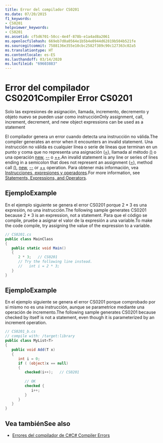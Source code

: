 ```yaml
---
title: Error del compilador CS0201
ms.date: 07/20/2015
f1_keywords:
- CS0201
helpviewer_keywords:
- CS0201
ms.assetid: cf5d6701-50cc-4e4f-878b-e1a4ad8a2061
ms.openlocfilehash: 669eb7d0a0564e1b5b4e0944d62819b504b521fe
ms.sourcegitcommit: 7588136e355e10cbc2582f389c90c127363c02a5
ms.translationtype: HT
ms.contentlocale: es-ES
ms.lasthandoff: 03/14/2020
ms.locfileid: "69603883"
---
```

# <a name="compiler-error-cs0201"></a><span data-ttu-id="102ce-102">Error del compilador CS0201</span><span class="sxs-lookup"><span data-stu-id="102ce-102">Compiler Error CS0201</span></span>

<span data-ttu-id="102ce-103">Solo las expresiones de asignación, llamada, incremento, decremento y objeto nuevo se pueden usar como instrucción</span><span class="sxs-lookup"><span data-stu-id="102ce-103">Only assignment, call, increment, decrement, and new object expressions can be used as a statement</span></span>  
  
 <span data-ttu-id="102ce-104">El compilador genera un error cuando detecta una instrucción no válida.</span><span class="sxs-lookup"><span data-stu-id="102ce-104">The compiler generates an error when it encounters an invalid statement.</span></span> <span data-ttu-id="102ce-105">Una instrucción no válida es cualquier línea o serie de líneas que terminan en un punto y coma que no representa una asignación ([=](../operators/assignment-operator.md)), llamada al método [()](../operators/member-access-operators.md#invocation-operator-) o una operación [new](../operators/new-operator.md), [--](../operators/arithmetic-operators.md#decrement-operator---) o [++](../operators/arithmetic-operators.md#increment-operator-).</span><span class="sxs-lookup"><span data-stu-id="102ce-105">An invalid statement is any line or series of lines ending in a semicolon that does not represent an assignment ([=](../operators/assignment-operator.md)), method call [()](../operators/member-access-operators.md#invocation-operator-), [new](../operators/new-operator.md), [--](../operators/arithmetic-operators.md#decrement-operator---) or [++](../operators/arithmetic-operators.md#increment-operator-) operation.</span></span> <span data-ttu-id="102ce-106">Para obtener más información, vea [Instrucciones, expresiones y operadores](../../programming-guide/statements-expressions-operators/index.md).</span><span class="sxs-lookup"><span data-stu-id="102ce-106">For more information, see [Statements, Expressions, and Operators](../../programming-guide/statements-expressions-operators/index.md).</span></span>  
  
## <a name="example"></a><span data-ttu-id="102ce-107">Ejemplo</span><span class="sxs-lookup"><span data-stu-id="102ce-107">Example</span></span>

 <span data-ttu-id="102ce-108">En el ejemplo siguiente se genera el error CS0201 porque 2 \* 3 es una expresión, no una instrucción.</span><span class="sxs-lookup"><span data-stu-id="102ce-108">The following sample generates CS0201 because 2 \* 3 is an expression, not a statement.</span></span> <span data-ttu-id="102ce-109">Para que el código se compile, pruebe a asignar el valor de la expresión a una variable.</span><span class="sxs-lookup"><span data-stu-id="102ce-109">To make the code compile, try assigning the value of the expression to a variable.</span></span>  

```csharp
// CS0201.cs  
public class MainClass  
{  
   public static void Main()  
   {  
      2 * 3;   // CS0201  
      // Try the following line instead.  
      //   int i = 2 * 3;  
   }  
}  
```

## <a name="example"></a><span data-ttu-id="102ce-110">Ejemplo</span><span class="sxs-lookup"><span data-stu-id="102ce-110">Example</span></span>

 <span data-ttu-id="102ce-111">En el ejemplo siguiente se genera el error CS0201 porque comprobado por sí mismo no es una instrucción, aunque se parametrice mediante una operación de incremento.</span><span class="sxs-lookup"><span data-stu-id="102ce-111">The following sample generates CS0201 because checked by itself is not a statement, even though it is parameterized by an increment operation.</span></span>  

```csharp
// CS0201_b.cs  
// compile with: /target:library  
public class MyList<T>
{  
   public void Add(T x)  
   {  
      int i = 0;  
      if ( (object)x == null)  
      {  
         checked(i++);   // CS0201  
  
         // OK  
         checked {  
            i++;
         }  
      }  
   }  
}  
```

## <a name="see-also"></a><span data-ttu-id="102ce-112">Vea también</span><span class="sxs-lookup"><span data-stu-id="102ce-112">See also</span></span>

- [<span data-ttu-id="102ce-113">Errores del compilador de C#</span><span class="sxs-lookup"><span data-stu-id="102ce-113">C# Compiler Errors</span></span>](./index.md)
